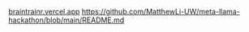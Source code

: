 [braintrainr.vercel.app](https://braintrainr.vercel.app/)
https://github.com/MatthewLi-UW/meta-llama-hackathon/blob/main/README.md
